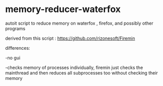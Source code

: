 # memory-reducer-waterfox


autoit script to reduce memory on waterfox , firefox, and possibly other programs 

derived from this script : https://github.com/rizonesoft/Firemin

differences:

-no gui 

-checks memory of processes individually, firemin just checks the mainthread and then reduces all subprocesses too without checking their memory 
